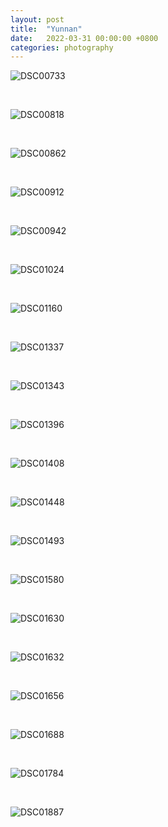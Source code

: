 ```yaml
---
layout: post
title:  "Yunnan"
date:   2022-03-31 00:00:00 +0800
categories: photography
---
```

![DSC00733](/public/img/DSC00733.jpeg)

<br>

![DSC00818](/public/img/DSC00818.jpeg)

<br>

![DSC00862](/public/img/DSC00862.jpeg)

<br>

![DSC00912](/public/img/DSC00912.jpeg)

<br>

![DSC00942](/public/img/DSC00942.jpeg)

<br>

![DSC01024](/public/img/DSC01024.jpeg)

<br>

![DSC01160](/public/img/DSC01160.jpeg)

<br>

![DSC01337](/public/img/DSC01337.jpeg)

<br>

![DSC01343](/public/img/DSC01343.jpeg)

<br>

![DSC01396](/public/img/DSC01396.jpeg)

<br>

![DSC01408](/public/img/DSC01408.jpeg)

<br>

![DSC01448](/public/img/DSC01448.jpeg)

<br>

![DSC01493](/public/img/DSC01493.jpeg)

<br>

![DSC01580](/public/img/DSC01580.jpeg)

<br>

![DSC01630](/public/img/DSC01630.jpeg)

<br>

![DSC01632](/public/img/DSC01632.jpeg)

<br>

![DSC01656](/public/img/DSC01656.jpeg)

<br>

![DSC01688](/public/img/DSC01688.jpeg)

<br>

![DSC01784](/public/img/DSC01784.jpeg)

<br>

![DSC01887](/public/img/DSC01887.jpeg)

<br>
